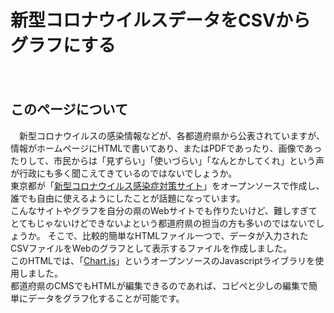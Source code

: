 # 新型コロナウイルスデータをCSVからグラフにする
　
## このページについて
　新型コロナウイルスの感染情報などが、各都道府県から公表されていますが、情報がホームページにHTMLで書いてあり、またはPDFであったり、画像であったりして、市民からは「見ずらい」「使いづらい」「なんとかしてくれ」という声が行政にも多く聞こえてきているのではないでしょうか。  
 東京都が「[新型コロナウイルス感染症対策サイト](https://stopcovid19.metro.tokyo.lg.jp/)」をオープンソースで作成し、誰でも自由に使えるようにしたことが話題になっています。  
  こんなサイトやグラフを自分の県のWebサイトでも作りたいけど、難しすぎてとてもじゃないけどできないよという都道府県の担当の方も多いのではないでしょうか。
  そこで、比較的簡単なHTMLファイル一つで、データが入力されたCSVファイルをWebのグラフとして表示するファイルを作成しました。  
  このHTMLでは、「[Chart.js](https://www.chartjs.org/)」というオープンソースのJavascriptライブラリを使用しました。  
  都道府県のCMSでもHTMLが編集できるのであれば、コピぺと少しの編集で簡単にデータをグラフ化することが可能です。  
  

